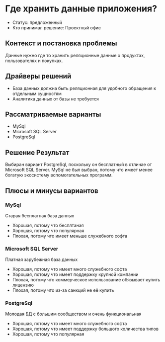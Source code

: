 # Где хранить данные приложения?

* Статус: предложенный
* Кто принимал решение: Проектный офис

## Контекст и постановка проблемы

Данные нужно где то хранить реляционные данные о продуктах, пользователях и покупках.

## Драйверы решений

* База данных должна быть реляционная для удобного обращения к отдельным сущностям
* Аналитика данных от базы не требуется

## Рассматриваемые варианты

* MySql
* Microsoft SQL Server
* PostgreSql

## Решение Результат

Выбиран вариант PostgreSql, поскольку он бесплатный в отличае от Microsoft SQL Server. MySql не был выбран, потому что имеет менее богатую экосистему вспомогательных программ.

## Плюсы и минусы вариантов

### MySql

Старая бесплатная база данных

* Хорошая, потому что бесплтаная
* Хорошая, потому что популярная
* Плохая, потому что имеет меньше служебного софта

### Microsoft SQL Server

Платная зарубежная база данных

* Хорошая, потому что имеет много служебного софта
* Хорошая, потому что имеет поддержку крупной компании
* Плохая, потому что коммерческое использование обязывает купить лицензию
* Плохая, потому что из-за санкций не её купить

### PostgreSql

Молодая БД с большим сообществом и очень функциональная

* Хорошая, потому что имеет много служебного софта
* Хорошая, потому что имеет поддержку большого количества типов
* Хорошая, потому что популярная
